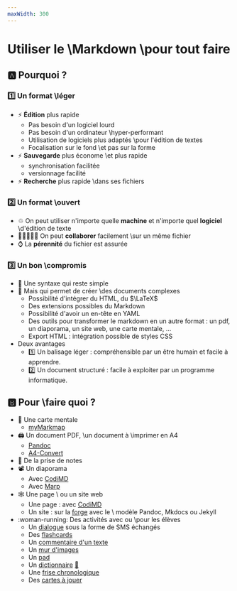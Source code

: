 ```yaml
---
maxWidth: 300
---
```


# Utiliser le \\Markdown \\pour tout faire

## :a: Pourquoi ? <!-- fold -->

### :one: Un format \\léger
* :zap: **Édition** plus rapide <!-- fold -->
  * Pas besoin d'un logiciel lourd
  * Pas besoin d'un ordinateur \\hyper-performant 
  * Utilisation de logiciels plus adaptés \\pour l'édition de textes
  * Focalisation sur le fond \\et pas sur la forme
* :zap: **Sauvegarde** plus économe \\et plus rapide <!-- fold -->
  * synchronisation facilitée
  * versionnage facilité
* :zap: **Recherche** plus rapide \\dans ses fichiers

### :two: Un format \\ouvert <!-- fold -->

* ♲ On peut utiliser n'importe quelle **machine** et n'importe quel **logiciel** \\d'édition de texte
* 🧑🏿‍🤝‍🧑🏽 On peut **collaborer** facilement \\sur un même fichier
* :watch: La **pérennité** du fichier est assurée

### :three: Un bon \\compromis <!-- fold -->

* :seedling: Une syntaxe qui reste simple
* :jigsaw: Mais qui permet de créer \\des documents complexes <!-- fold -->
	*  Possibilité d'intégrer du HTML, du $\LaTeX$
	* Des extensions possibles du Markdown
	* Possibilité d'avoir un en-tête en YAML
	* Des outils pour transformer le markdown en un autre format : <span data-marpit-fragment="1">un pdf</span><span data-marpit-fragment="2">, un diaporama</span><span data-marpit-fragment="3">, un site web</span><span data-marpit-fragment="4">, une carte mentale, …</span>
	* Export HTML : intégration possible de styles CSS
* Deux avantages
	* :one: Un balisage léger : compréhensible par un être humain et facile à apprendre.
	* :two: Un document structuré : facile à exploiter par un programme informatique.

## :b: Pour \\faire quoi ? <!-- fold -->

- :brain: Une carte mentale<!-- fold -->
	- [myMarkmap](https://mymarkmap.netlify.app/)
- :printer: Un document PDF, \\un document à \\imprimer en A4<!-- fold -->
	- [Pandoc](https://pandoc.org/)
	- [A4-Convert](https://eyssette.github.io/a4/convert)
- :memo: De la prise de notes
- :film_projector: Un diaporama<!-- fold -->
	- Avec [CodiMD](https://codimd.apps.education.fr/)
	- Avec [Marp](https://eyssette.github.io/teaching-theme-for-marp/)
- :spider_web: Une page \\ ou un site web<!-- fold -->
	- Une page : avec [CodiMD](https://codimd.apps.education.fr/)
	- Un site : sur la [forge](https://forge.apps.education.fr/modeles-projets) avec le \\ modèle Pandoc, Mkdocs ou Jekyll
- :woman-running: Des activités avec ou \\pour les élèves <!-- fold -->
	* Un [dialogue](https://codimd.apps.education.fr/KsjwIfUJT8S8X0gs3lsMIA?both) sous la forme de SMS échangés
	* Des [flashcards](https://codimd.apps.education.fr/aHGYCpIiRtmiP7ewkoWOYQ?both) 
	* Un [commentaire d'un texte](https://codimd.apps.education.fr/a8oECv4nSeu6LMsGUfxqVQ?both)
	* Un [mur d'images](https://codimd.apps.education.fr/rceCV-QSTIC-f1RJ7pHxIA?both)
	* Un [pad](https://codimd.apps.education.fr/lClEnAoTSMenFPVDtmc92g?both)
	* Un [dictionnaire](https://eyssette.github.io/dataview/?url=https://codimd.apps.education.fr/aYv4xF8ZQKCWg75h_UOaDQ) [:link:](https://codimd.apps.education.fr/aYv4xF8ZQKCWg75h_UOaDQ)
	* Une [frise chronologique](https://codimd.apps.education.fr/pWrVyaN7SMubB1k65zeJzA?both)
	* Des [cartes à jouer](https://codimd.apps.education.fr/zuKmY75LR6KmC79V-R5wKg?both)